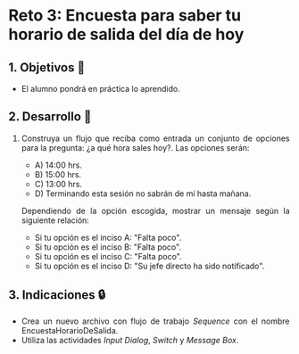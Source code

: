 # Reto 3: Encuesta para saber tu horario de salida del día de hoy

<div style="text-align: justify;">

## 1. Objetivos :dart:

- El alumno pondrá en práctica lo aprendido.

## 2. Desarrollo :hammer:

1. Construya un flujo que reciba como entrada un conjunto de opciones para la pregunta: ¿a qué hora sales hoy?. Las opciones serán:

    - A) 14:00 hrs.
    - B) 15:00 hrs.
    - C) 13:00 hrs.
    - D) Terminando esta sesión no sabrán de mí hasta mañana.

    Dependiendo de la opción escogida, mostrar un mensaje según la siguiente relación:

    - Si tu opción es el inciso A: "Falta poco".
    - Si tu opción es el inciso B: "Falta poco".
    - Si tu opción es el inciso C: "Falta poco".
    - Si tu opción es el inciso D: "Su jefe directo ha sido notificado".

## 3. Indicaciones :lock:

- Crea un nuevo archivo con flujo de trabajo *Sequence* con el nombre EncuestaHorarioDeSalida.
- Utiliza las actividades *Input Dialog*, *Switch* y *Message Box*.

<br>

</div>